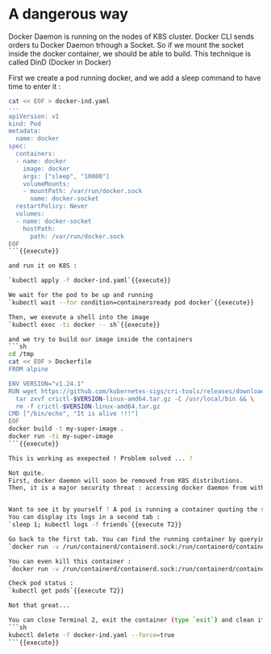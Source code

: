 # A dangerous way

Docker Daemon is running on the nodes of K8S cluster. Docker CLI sends orders tu Docker Daemon trhough a Socket. So if we mount the socket inside the docker container, we should be able to build.
This technique is called DinD (Docker in Docker)

First we create a pod running docker, and we add a sleep command to have time to enter it :
```sh
cat << EOF > docker-ind.yaml
---
apiVersion: v1
kind: Pod
metadata:
  name: docker
spec:
  containers:
  - name: docker
    image: docker
    args: ["sleep", "10000"]
    volumeMounts:
    - mountPath: /var/run/docker.sock
      name: docker-socket
  restartPolicy: Never
  volumes:
  - name: docker-socket
    hostPath:
      path: /var/run/docker.sock
EOF
```{{execute}}

and run it on K8S :

`kubectl apply -f docker-ind.yaml`{{execute}}

We wait for the pod to be up and running
`kubectl wait --for condition=containersready pod docker`{{execute}}

Then, we exevute a shell into the image
`kubectl exec -ti docker -- sh`{{execute}}

and we try to build our image inside the containers
```sh
cd /tmp
cat << EOF > Dockerfile
FROM alpine

ENV VERSION="v1.24.1" 
RUN wget https://github.com/kubernetes-sigs/cri-tools/releases/download/$VERSION/crictl-$VERSION-linux-amd64.tar.gz && \
  tar zxvf crictl-$VERSION-linux-amd64.tar.gz -C /usr/local/bin && \
  rm -f crictl-$VERSION-linux-amd64.tar.gz
CMD ["/bin/echo", "It is alive !!!"]
EOF
docker build -t my-super-image .
docker run -ti my-super-image
```{{execute}}

This is working as exepected ! Problem solved ... ?

Not quite.
First, docker daemon will soon be removed from K8S distributions.
Then, it is a major security threat : accessing docker daemon from within a container could lead to messy stuff.


Want to see it by yourself ? A pod is running a container quoting the sitcom *Friends*
You can display its logs in a second tab :
`sleep 1; kubectl logs -f friends`{{execute T2}}

Go back to the first tab. You can find the running container by querying the Docker Daemon, through the socket :
`docker run -v /run/containerd/containerd.sock:/run/containerd/containerd.sock:ro -e IMAGE_SERVICE_ENDPOINT=unix:///run/containerd/containerd.sock -e CONTAINER_RUNTIME_ENDPOINT=unix:///run/containerd/containerd.sock -t my-super-image /bin/sh -c 'crictl ps --name friends'`{{execute T1}}

You can even kill this container :
`docker run -v /run/containerd/containerd.sock:/run/containerd/containerd.sock:ro -e IMAGE_SERVICE_ENDPOINT=unix:///run/containerd/containerd.sock -e CONTAINER_RUNTIME_ENDPOINT=unix:///run/containerd/containerd.sock -t my-super-image /bin/sh -c 'crictl rm -f $(crictl ps --name friends -q)'`{{execute T1}}

Check pod status :
`kubectl get pods`{{execute T2}}

Not that great...

You can close Terminal 2, exit the container (type `exit`) and clean it :
```sh
kubectl delete -f docker-ind.yaml --force=true
```{{execute}}
